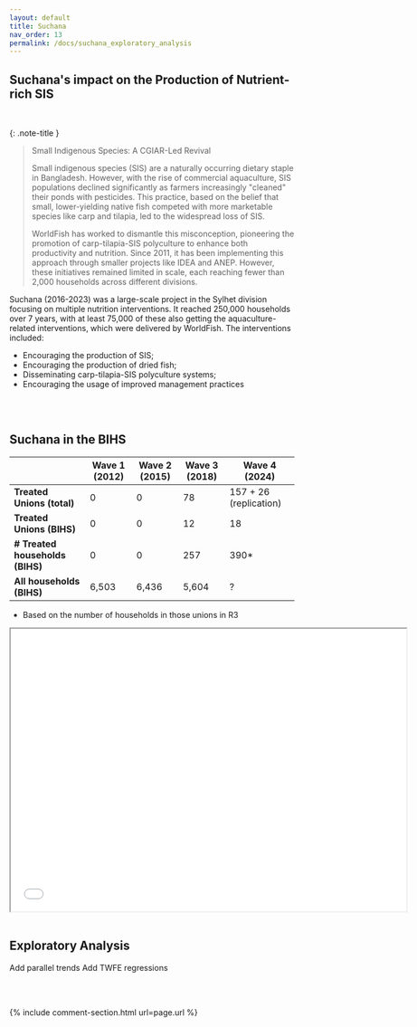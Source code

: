 ```yaml
---
layout: default
title: Suchana
nav_order: 13
permalink: /docs/suchana_exploratory_analysis
---
```


## Suchana's impact on the Production of Nutrient-rich SIS 
<br>


{: .note-title }
> Small Indigenous Species: A CGIAR-Led Revival
>
> Small indigenous species (SIS) are a naturally occurring dietary staple in Bangladesh. However, with the rise of commercial aquaculture, SIS populations declined significantly as farmers increasingly "cleaned" their ponds with pesticides. This practice, based on the belief that small, lower-yielding native fish competed with more marketable species like carp and tilapia, led to the widespread loss of SIS.
> 
> WorldFish has worked to dismantle this misconception, pioneering the promotion of carp-tilapia-SIS polyculture to enhance both productivity and nutrition. Since 2011, it has been implementing this approach through smaller projects like IDEA and ANEP. However, these initiatives remained limited in scale, each reaching fewer than 2,000 households across different divisions.


Suchana (2016-2023) was a large-scale project in the Sylhet division focusing on multiple nutrition interventions. It reached 250,000 households over 7 years, with at least 75,000 of these also getting the aquaculture-related interventions, which were delivered by WorldFish. 
The interventions included:
-  Encouraging the production of SIS;
-  Encouraging the production of dried fish;
-  Disseminating carp-tilapia-SIS polyculture systems;
-  Encouraging the usage of improved management practices

<br>
<br>



## Suchana in the BIHS

|                        | Wave 1 (2012) | Wave 2 (2015) | Wave 3 (2018) | Wave 4 (2024)          |
|------------------------|--------------|--------------|--------------|------------------------|
| **Treated Unions (total)** | 0            | 0            | 78           | 157 + 26 (replication) |
| **Treated Unions (BIHS)**  | 0            | 0            | 12           | 18                     |
| **# Treated households (BIHS)** | 0            | 0            | 257          | 390*                   |
| **All households (BIHS)**  | 6,503        | 6,436        | 5,604        | ?                      |
* Based on the number of households in those unions in R3

<iframe src="suchana_unions" height="500" width="700"> Suchana Intervention Areas </iframe>

<br>
<br>


## Exploratory Analysis

Add parallel trends
Add TWFE regressions


<br>
<br>


{% include comment-section.html url=page.url %}

